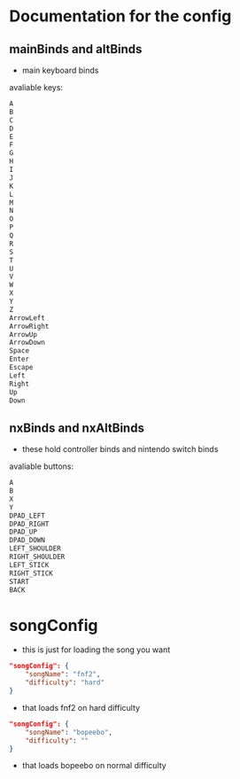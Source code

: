 # Documentation for the config

## mainBinds and altBinds

* main keyboard binds

avaliable keys:

```cpp
A
B
C
D
E
F
G
H
I
J
K
L
M
N
O
P
Q
R
S
T
U
V
W
X
Y
Z
ArrowLeft
ArrowRight
ArrowUp
ArrowDown
Space
Enter
Escape
Left
Right
Up
Down
```

## nxBinds and nxAltBinds

* these hold controller binds and nintendo switch binds

avaliable buttons:

```cpp
A
B
X
Y
DPAD_LEFT
DPAD_RIGHT
DPAD_UP
DPAD_DOWN
LEFT_SHOULDER
RIGHT_SHOULDER
LEFT_STICK
RIGHT_STICK
START
BACK
```

# songConfig

* this is just for loading the song you want

```json
"songConfig": {
    "songName": "fnf2",
    "difficulty": "hard"
}
```
* that loads fnf2 on hard difficulty

```json
"songConfig": {
    "songName": "bopeebo",
    "difficulty": ""
}
```
* that loads bopeebo on normal difficulty
